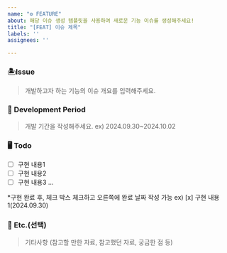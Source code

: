 ```yaml
---
name: "⚙️ FEATURE"
about: 해당 이슈 생성 템플릿을 사용하여 새로운 기능 이슈를 생성해주세요!
title: "[FEAT] 이슈 제목"
labels: ''
assignees: ''

---
```


### 🏝️Issue
> 개발하고자 하는 기능의 이슈 개요를 입력해주세요.

### 📆 Development Period
> 개발 기간을 작성해주세요.
ex) 2024.09.30~2024.10.02

### 🖥️ Todo
- [ ] 구현 내용1
- [ ] 구현 내용2
- [ ] 구현 내용3 ...

*구현 완료 후, 체크 박스 체크하고 오른쪽에 완료 날짜 작성 가능
ex) [x] 구현 내용1(2024.09.30)

### 🧩 Etc.(선택)
 > 기타사항 (참고할 만한 자료, 참고했던 자료, 궁금한 점 등)
